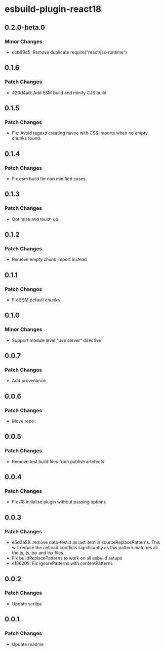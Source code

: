 # esbuild-plugin-react18

## 0.2.0-beta.0

### Minor Changes

- ecb89d5: Remove duplicate require("react/jsx-runtime")

## 0.1.6

### Patch Changes

- 420d4ad: Add ESM build and minify CJS build

## 0.1.5

### Patch Changes

- Fix: Avoid regexp creating havoc with CSS imports when no empty chunks found.

## 0.1.4

### Patch Changes

- Fix esm build for non minified cases

## 0.1.3

### Patch Changes

- Optimise and touch up

## 0.1.2

### Patch Changes

- Remove empty chunk import instead

## 0.1.1

### Patch Changes

- Fix ESM default chunks

## 0.1.0

### Minor Changes

- Support module level "use server" directive

## 0.0.7

### Patch Changes

- Add provenance

## 0.0.6

### Patch Changes

- Move repo

## 0.0.5

### Patch Changes

- Remove test build files from publish artefects

## 0.0.4

### Patch Changes

- Fix #8 initialise plugin without passing options

## 0.0.3

### Patch Changes

- e5d3a58: remove data-testid as last item in sourceReplacePatterns. This will reduce the onLoad conflicts significantly as this pattern matches all the js, ts, jsx and tsx files.
- Fix buildReplacePatterns to work on all esbuild setups
- e186209: Fix ignorePatterns with contentPatterns

## 0.0.2

### Patch Changes

- Update scritps

## 0.0.1

### Patch Changes

- Update readme
